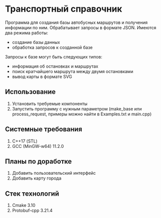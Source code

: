 # Транспортный справочник
Программа для создания базы автобусных маршрутов и получения информации по ним. Обрабатывает запросы в формате JSON. Имеются два режима работы:
- создание базы данных
- обработка запросов к созданной базе

Запросы к базе могут быть следующих типов:
- информация об остановках и маршрутах
- поиск кратчайшего маршрута между двумя остановками
- вывод карты в формате SVG

## Использование
1) Установить требуемые компоненты
2) Запустить программу с нужным параметром (make_base или process_request, примеры можно найти в Examples.txt и main.cpp)

## Системные требования
1. С++17 (STL)
4. GCC (MinGW-w64) 11.2.0

## Планы по доработке
1. Добавить пользовательский интерфейс
2. Добавить карту города

## Стек технологий
1. Cmake 3.10
2. Protobuf-cpp 3.21.4
